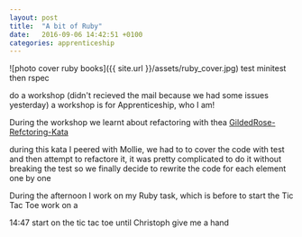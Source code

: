 ```yaml
---
layout: post
title:  "A bit of Ruby"
date:   2016-09-06 14:42:51 +0100
categories: apprenticeship
---
```


![photo cover ruby books]({{ site.url }}/assets/ruby_cover.jpg)
test minitest then rspec

do a workshop (didn't recieved the mail because we had some issues yesterday) a workshop is for Apprenticeship, who I am!

During the workshop we learnt about refactoring with thea [GildedRose-Refctoring-Kata](https://github.com/emilybache/GildedRose-Refactoring-Kata)

during this kata I peered with Mollie, we had to to cover the code with test and then attempt to refactore it, it was pretty complicated to do it without breaking the test so we finally decide to rewrite the code for each element one by one

During the afternoon I work on my Ruby task, which is before to start the Tic Tac Toe work on a

14:47 start on the tic tac toe until Christoph give me a hand
